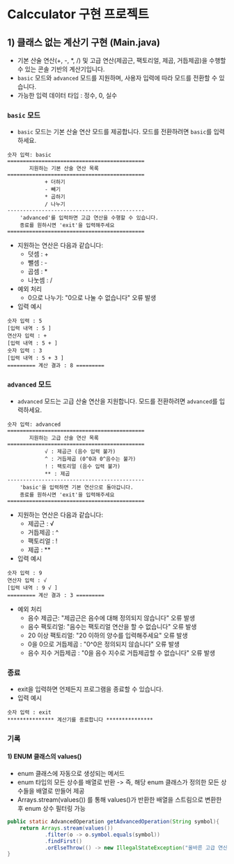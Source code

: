 # Calcculator 구현 프로젝트
## 1) 클래스 없는 계산기 구현 (Main.java)
- 기본 산술 연산(+, -, *, /) 및 고급 연산(제곱근, 팩토리얼, 제곱, 거듭제곱)을 수행할 수 있는 콘솔 기반의 계산기입니다. 
- `basic` 모드와 `advanced` 모드를 지원하며, 사용자 입력에 따라 모드를 전환할 수 있습니다.
- 가능한 입력 데이터 타입 : 정수, 0, 실수
### `basic` 모드
- `basic` 모드는 기본 산술 연산 모드를 제공합니다. 모드를 전환하려면 `basic`를 입력하세요.
```text
숫자 입력: basic
============================================
       지원하는 기본 산술 연산 목록
============================================
            + 더하기
            - 빼기
            * 곱하기
            / 나누기
--------------------------------------------
    'advanced'를 입력하면 고급 연산을 수행할 수 있습니다.
    종료를 원하시면 'exit'을 입력해주세요
============================================
```
- 지원하는 연산은 다음과 같습니다:
  - 덧셈 : + 
  - 뺄셈 : -
  - 곱셈 : *
  - 나눗셈 : /
- 예외 처리
  - 0으로 나누기: "0으로 나눌 수 없습니다" 오류 발생
- 입력 예시
```text
숫자 입력 : 5
[입력 내역 : 5 ]
연산자 입력 : +
[입력 내역 : 5 + ]
숫자 입력 : 3
[입력 내역 : 5 + 3 ]
========= 계산 결과 : 8 =========

```
### `advanced` 모드
- `advanced` 모드는 고급 산술 연산을 지원합니다. 모드를 전환하려면 `advanced`를 입력하세요.
```text
숫자 입력: advanced
============================================
       지원하는 고급 산술 연산 목록
============================================
            √ : 제곱근 (음수 입력 불가)
            ^ : 거듭제곱 (0^0과 0^음수는 불가)
            ! : 팩토리얼 (음수 입력 불가)
            ** : 제곱
--------------------------------------------
    'basic'을 입력하면 기본 연산으로 돌아갑니다.
    종료를 원하시면 'exit'을 입력해주세요
============================================
```
- 지원하는 연산은 다음과 같습니다:
  - 제곱근 : √
  - 거듭제곱 : ^
  - 팩토리얼 : !
  - 제곱 : **
- 입력 예시
```text
숫자 입력 : 9
연산자 입력 : √
[입력 내역 : 9 √ ]
========= 계산 결과 : 3 =========
```
- 예외 처리
  - 음수 제곱근: "제곱근은 음수에 대해 정의되지 않습니다" 오류 발생
  - 음수 팩토리얼: "음수는 팩토리얼 연산을 할 수 없습니다" 오류 발생
  - 20 이상 팩토리얼: "20 이하의 양수를 입력해주세요" 오류 발생
  - 0을 0으로 거듭제곱 : "0^0은 정의되지 않습니다" 오류 발생
  - 음수 지수 거듭제곱 : "0을 음수 지수로 거듭제곱할 수 없습니다" 오류 발생
### 종료
- exit을 입력하면 언제든지 프로그램을 종료할 수 있습니다.
- 입력 예시
```text
숫자 입력 : exit
*************** 계산기를 종료합니다 ***************
```



### 기록
#### 1) ENUM 클래스의 values()
- enum 클래스에 자동으로 생성되는 메서드
- enum 타입의 모든 상수를 배열로 반환 -> 즉, 해당 enum 클래스가 정의한 모든 상수들을 배열로 만들어 제공
- Arrays.stream(values()) 를 통해 values()가 반환한 배열을 스트림으로 변환한 후 enum 상수 필터링 가능
```java
public static AdvancedOperation getAdvancedOperation(String symbol){
    return Arrays.stream(values())
            .filter(o -> o.symbol.equals(symbol))
            .findFirst()
            .orElseThrow(() -> new IllegalStateException("올바른 고급 연산자를 입력해주세요 (고급 연산자 : √, ^, !, **) : " + symbol));
}
```